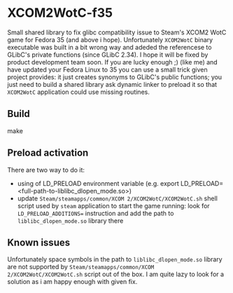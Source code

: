 # XCOM2WotC-f35
Small shared library to fix glibc compatibility issue to Steam's XCOM2 WotC game for Fedora 35 (and above i hope).
Unfortunately `XCOM2WotC` binary executable was built in a bit wrong way and adeded the referencese to GLibC's
private functions (since GLibC 2.34). I hope it will be fixed by product development team soon.
If you are lucky enough ;) (like me) and have updated your Fedora Linux to 35 you can use a small trick given project
provides: it just creates synonyms to GLibC's public functions; you just need to build a shared library ask dynamic
linker to preload it  so that `XCOM2WotC` application could use missing routines.

## Build

make

## Preload activation

There are two way to do it:

* using of LD_PRELOAD environment variable (e.g. export LD_PRELOAD=<full-path-to-liblibc_dlopen_mode.so>)
* update `Steam/steamapps/common/XCOM 2/XCOM2WotC/XCOM2WotC.sh` shell script used by `steam` application to start the game running:
  look for `LD_PRELOAD_ADDITIONS=` instruction and add the path to `liblibc_dlopen_mode.so` library there
  
## Known issues

Unfortunately space symbols in the path to `liblibc_dlopen_mode.so` library are not supported by `Steam/steamapps/common/XCOM 2/XCOM2WotC/XCOM2WotC.sh`
script out of the box. I am quite lazy to look for a solution as i am happy enough with given fix.

